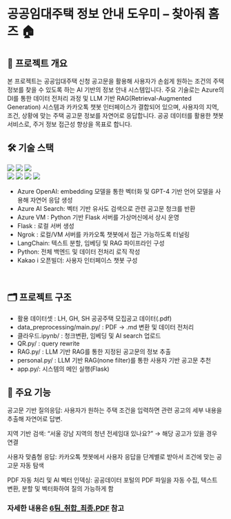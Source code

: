 # 공공임대주택 정보 안내 도우미 – 찾아줘 홈즈 🏠
## 📌 프로젝트 개요
본 프로젝트는 공공임대주택 신청 공고문을 활용해 사용자가 손쉽게 원하는 조건의 주택 정보를 찾을 수 있도록 하는 AI 기반의 정보 안내 시스템입니다.
주요 기술로는 Azure의 DI를 통한 데이터 전처리 과정 및 LLM 기반 RAG(Retrieval-Augmented Generation) 시스템과 카카오톡 챗봇 인터페이스가 결합되어 있으며,
사용자의 지역, 조건, 상황에 맞는 주택 공고문 정보를 자연어로 응답합니다.
공공 데이터를 활용한 챗봇 서비스로, 주거 정보 접근성 향상을 목표로 합니다.

## 🛠️ 기술 스택
<img src="https://img.shields.io/badge/Azure OpenAI-3050FF?style=flat-square&logo=OpenAI&logoColor=white"/> <img src="https://img.shields.io/badge/Azure Document Intelligence-3050FF?style=flat-square&logo=&logoColor=white"/> <img src="https://img.shields.io/badge/Azure Virtual Machine-3050FF?style=flat-square&logo=&logoColor=white"/><br/>
<img src="https://img.shields.io/badge/flask-000000?style=flat-square&logo=flask&logoColor=white"/> <img src="https://img.shields.io/badge/LangChain-1C3C3C?style=flat-square&logo=langchain&logoColor=white"/> <img src="https://img.shields.io/badge/ngrok-1F1E37?style=flat-square&logo=ngrok&logoColor=white"/> <img src="https://img.shields.io/badge/Kakaotalk-FFCD00?style=flat-square&logo=kakaotalk&logoColor=white"/>

- Azure OpenAI: embedding 모델을 통한 벡터화 및 GPT-4 기반 언어 모델을 사용해 자연어 응답 생성 
- Azure AI Search: 벡터 기반 유사도 검색으로 관련 공고문 청크를 반환
- Azure VM : Python 기반 Flask 서버를 가상머신에서 상시 운영
- Flask : 로컬 서버 생성
- Ngrok : 로컬/VM 서버를 카카오톡 챗봇에서 접근 가능하도록 터널링
- LangChain: 텍스트 분할, 임베딩 및 RAG 파이프라인 구성
- Python: 전체 백엔드 및 데이터 전처리 로직 작성
- Kakao i 오픈빌더: 사용자 인터페이스 챗봇 구성
<br/>

## 🗂️ 프로젝트 구조
- 활용 데이터셋 : LH, GH, SH 공공주택 모집공고 데이터(.pdf)
- data_preprocessing/main.py/ : PDF -> .md 변환 및 데이터 전처리
- 클라우드.ipynb/ : 청크변환, 임베딩 및 AI search 업로드
- QR.py/ : query rewrite
- RAG.py/ : LLM 기반 RAG를 통한 지정된 공고문의 정보 추출
- personal.py/ : LLM 기반 RAG(none filter)를 통한 사용자 기반 공고문 추천
- app.py/: 시스템의 메인 실행(Flask)

## 🎯 주요 기능
공고문 기반 질의응답:
사용자가 원하는 주택 조건을 입력하면 관련 공고의 세부 내용을 추출해 자연어로 답변.

지역 기반 검색:
“서울 강남 지역의 청년 전세임대 있나요?” → 해당 공고가 있을 경우 연결

사용자 맞춤형 응답:
카카오톡 챗봇에서 사용자 응답을 단계별로 받아서 조건에 맞는 공고문 자동 탐색

PDF 자동 처리 및 AI 벡터 인덱싱:
공공데이터 포털의 PDF 파일을 자동 수집, 텍스트 변환, 분할 및 벡터화하여 질의 가능하게 함


### 자세한 내용은 [6팀_취합_최종.PDF](https://github.com/hongwon1031/MS_AI_Project_1/blob/main/6%ED%8C%80_%EC%B7%A8%ED%95%A9_%EC%B5%9C%EC%A2%85.pdf) 참고
